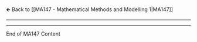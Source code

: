 🡰 Back to [[MA147 - Mathematical Methods and Modelling 1|MA147]] 
- - - 

- - - 
End of MA147 Content 